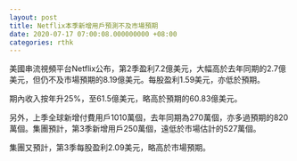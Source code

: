 ```yaml
---
layout: post
title: Netflix本季新增用戶預測不及市場預期
date: 2020-07-17 07:00:08.000000000 +08:00
categories: rthk
---
```


美國串流視頻平台Netflix公布，第2季盈利7.2億美元，大幅高於去年同期的2.7億美元，但仍不及市場預期的8.19億美元。每股盈利1.59美元，亦低於預期。

期內收入按年升25%，至61.5億美元，略高於預期的60.83億美元。

另外，上季全球新增付費用戶1010萬個，去年同期為270萬個，亦多過預期的820萬個。集團預計，第3季新增用戶250萬個，遠低於市場估計的527萬個。

集團又預計，第3季每股盈利2.09美元，略高於市場預期。
